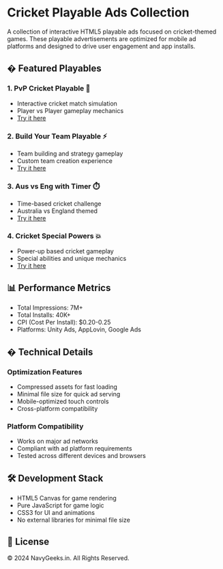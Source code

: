 # Cricket Playable Ads Collection

A collection of interactive HTML5 playable ads focused on cricket-themed games. These playable advertisements are optimized for mobile ad platforms and designed to drive user engagement and app installs.

## � Featured Playables

### 1. PvP Cricket Playable 🏏
- Interactive cricket match simulation
- Player vs Player gameplay mechanics
- [Try it here](https://navyansh1.github.io/pvp-playable/)

### 2. Build Your Team Playable ⚡
- Team building and strategy gameplay
- Custom team creation experience
- [Try it here](https://navyansh1.github.io/teambuild-half-playable/)

### 3. Aus vs Eng with Timer ⏱️
- Time-based cricket challenge
- Australia vs England themed
- [Try it here](https://navyansh1.github.io/aus-eng-timer/)

### 4. Cricket Special Powers 💥
- Power-up based cricket gameplay
- Special abilities and unique mechanics
- [Try it here](https://navyansh1.github.io/SuperPower-Cricket/)

## 📊 Performance Metrics

- Total Impressions: 7M+
- Total Installs: 40K+
- CPI (Cost Per Install): $0.20-0.25
- Platforms: Unity Ads, AppLovin, Google Ads

## � Technical Details

### Optimization Features
- Compressed assets for fast loading
- Minimal file size for quick ad serving
- Mobile-optimized touch controls
- Cross-platform compatibility

### Platform Compatibility
- Works on major ad networks
- Compliant with ad platform requirements
- Tested across different devices and browsers

## 🛠️ Development Stack
- HTML5 Canvas for game rendering
- Pure JavaScript for game logic
- CSS3 for UI and animations
- No external libraries for minimal file size

## 📝 License

© 2024 NavyGeeks.in. All Rights Reserved.